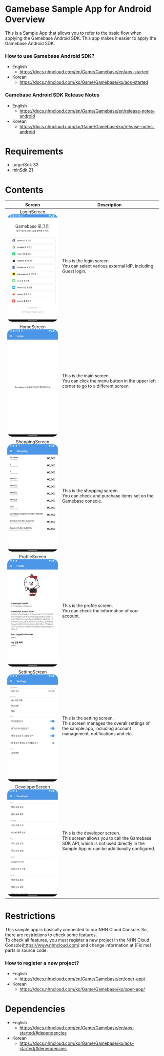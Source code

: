 # Gamebase Sample App for Android Overview
This is a Sample App that allows you to refer to the basic flow when applying the Gamebase Android SDK. This app makes it easier to apply the Gamebase Android SDK.

### How to use Gamebase Android SDK?
* English
    * https://docs.nhncloud.com/en/Game/Gamebase/en/aos-started
* Korean    
    * https://docs.nhncloud.com/ko/Game/Gamebase/ko/aos-started

### Gamebase Android SDK Release Notes
* English
    * https://docs.nhncloud.com/en/Game/Gamebase/en/release-notes-android
* Korean    
    * https://docs.nhncloud.com/ko/Game/Gamebase/ko/release-notes-android

# Requirements
* targetSdk 33
* minSdk 21

# Contents
| Screen                                                                                  | Description                                                                                                                                                           |
|-----------------------------------------------------------------------------------------|-----------------------------------------------------------------------------------------------------------------------------------------------------------------------|
| <center>LoginScreen<br><img src="./Images/LoginScreen.png" width="300"></center>        | This is the login screen.<br>You can select various external IdP, including Guest login.                                                                              |
| <center>HomeScreen<br><img src="./Images/HomeScreen.png" width="300"></center>          | This is the main screen.<br>You can click the menu button in the upper left corner to go to a different screen.                                                       |
| <center>ShoppingScreen<br><img src="./Images/ShoppingScreen.png" width="300"></center>  | This is the shopping screen.<br>You can check and purchase items set on the Gamebase console.                                                                         |
| <center>ProfileScreen<br><img src="./Images/ProfileScreen.png" width="300"></center>    | This is the profile screen.<br>You can check the information of your account.                                                                                         |
| <center>SettingScreen<br><img src="./Images/SettingScreen.png" width="300"></center>    | This is the setting screen.<br>This screen manages the overall settings of the sample app, including account management, notifications and etc.                       |
| <center>DeveloperScreen<br><img src="./Images/DeveloperScreen.png" width="300"><center> | This is the developer screen.<br>This screen allows you to call the Gamebase SDK API, which is not used directly in the Sample App or can be additionally configured. |

# Restrictions
This sample app is basically connected to our NHN Cloud Console. So, there are restrictions to check some features.<br>To check all features, you must register a new project in the NHN Cloud Console(https://www.nhncloud.com) and change information at [Fix me] parts in source code.

### How to register a new project?
* English
    * https://docs.nhncloud.com/en/Game/Gamebase/en/oper-app/
* Korean
    * https://docs.nhncloud.com/ko/Game/Gamebase/ko/oper-app/

# Dependencies
* English
    * https://docs.nhncloud.com/en/Game/Gamebase/en/aos-started/#dependencies
* Korean
    * https://docs.nhncloud.com/ko/Game/Gamebase/ko/aos-started/#dependencies
